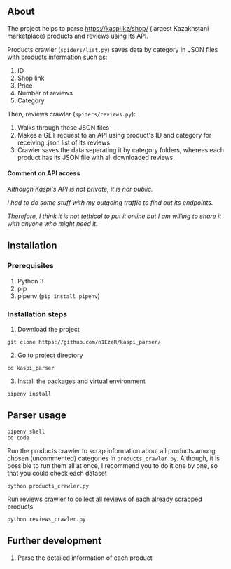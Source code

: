 ## About
The project helps to parse https://kaspi.kz/shop/ (largest Kazakhstani marketplace) products and reviews using its API.

Products crawler (`spiders/list.py`) saves data by category in JSON files with products information such as:
1. ID
2. Shop link
3. Price
4. Number of reviews
5. Category

Then, reviews crawler (`spiders/reviews.py`):
1. Walks through these JSON files
2. Makes a GET request to an API using product's ID and category for receiving .json list of its reviews
3. Crawler saves the data separating it by category folders, whereas each product has its JSON file with all downloaded reviews.

#### Comment on API access
<i>
  Although Kaspi's API is not private, it is nor public. 
  
  I had to do some stuff with my outgoing traffic to find out its endpoints. 
  
  Therefore, I think it is not tethical to put it online but I am willing to share it with anyone who might need it.
</i>

## Installation
### Prerequisites
1. Python 3
2. pip
3. pipenv (`pip install pipenv`)

### Installation steps
1. Download the project
```
git clone https://github.com/n1EzeR/kaspi_parser/
```
2. Go to project directory
```
cd kaspi_parser
```
3. Install the packages and virtual environment
```
pipenv install
```

## Parser usage
```
pipenv shell
cd code
```
Run the products crawler to scrap information about all products among chosen (uncommented) categories in `products_crawler.py`. Although, it is possible to run them all at once, I recommend you to do it one by one, so that you could check each dataset

```
python products_crawler.py
```


Run reviews crawler to collect all reviews of each already scrapped products
```
python reviews_crawler.py
```

## Further development
1. Parse the detailed information of each product
